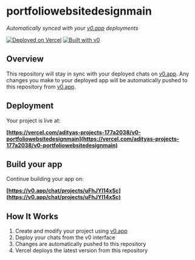 # portfoliowebsitedesignmain

*Automatically synced with your [v0.app](https://v0.app) deployments*

[![Deployed on Vercel](https://img.shields.io/badge/Deployed%20on-Vercel-black?style=for-the-badge&logo=vercel)](https://vercel.com/adityas-projects-177a2038/v0-portfoliowebsitedesignmain)
[![Built with v0](https://img.shields.io/badge/Built%20with-v0.app-black?style=for-the-badge)](https://v0.app/chat/projects/uFhJYl14xSc)

## Overview

This repository will stay in sync with your deployed chats on [v0.app](https://v0.app).
Any changes you make to your deployed app will be automatically pushed to this repository from [v0.app](https://v0.app).

## Deployment

Your project is live at:

**[https://vercel.com/adityas-projects-177a2038/v0-portfoliowebsitedesignmain](https://vercel.com/adityas-projects-177a2038/v0-portfoliowebsitedesignmain)**

## Build your app

Continue building your app on:

**[https://v0.app/chat/projects/uFhJYl14xSc](https://v0.app/chat/projects/uFhJYl14xSc)**

## How It Works

1. Create and modify your project using [v0.app](https://v0.app)
2. Deploy your chats from the v0 interface
3. Changes are automatically pushed to this repository
4. Vercel deploys the latest version from this repository
